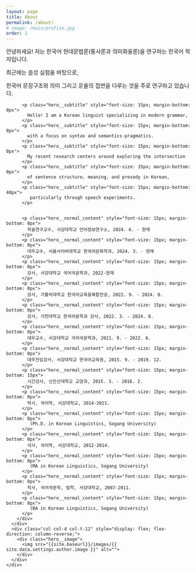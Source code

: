 ```yaml
---
layout: page
title: About
permalink: /about/
# image: /main/profile.jpg
order: 1
---
```


<div class="hero">
  <div class="container">
    <div class="row">
      <div class="col col-8 col-t-12 last-item">
        <div class="hero__content">
          <p class="hero__subtitle" style="font-size: 15px; margin-bottom: 0px">
            안녕하세요! 저는 한국어 현대문법론(통사론과 의미화용론)을 연구하는 한국어 학자입니다.
          </p>
          <p class="hero__subtitle" style="font-size: 15px; margin-bottom: 0px">
            최근에는 음성 실험을 바탕으로,
          </p>
          <p class="hero__subtitle" style="font-size: 15px; margin-bottom: 15px">
             한국어 문장구조와 의미 그리고 운율의 접면을 다루는 것을 주로 연구하고 있습니다.
          </p>

          <p class="hero__subtitle" style="font-size: 15px; margin-bottom: 0px">
            Hello! I am a Korean linguist specializing in modern grammar,
          </p>
          <p class="hero__subtitle" style="font-size: 15px; margin-bottom: 0px">
            with a focus on syntax and semantics-pragmatics.
          </p>
          <p class="hero__subtitle" style="font-size: 15px; margin-bottom: 0px">
            My recent research centers around exploring the intersection
          </p>
          <p class="hero__subtitle" style="font-size: 15px; margin-bottom: 0px">
            of sentence structure, meaning, and prosody in Korean,
          </p>
          <p class="hero__subtitle" style="font-size: 15px; margin-bottom: 40px">
             particularly through speech experiments.
          </p>


          <p class="hero__normal_content" style="font-size: 15px; margin-bottom: 0px">
            학술연구교수, 서강대학교 언어정보연구소, 2024. 6. - 현재
          </p>
          <p class="hero__normal_content" style="font-size: 15px; margin-bottom: 0px">
            대우교수, 서울사이버대학교 한국어문화학과, 2024. 3. - 현재
          </p>
          <p class="hero__normal_content" style="font-size: 15px; margin-bottom: 0px">
            강사, 서강대학교 국어국문학과, 2022-현재
          </p>
          <p class="hero__normal_content" style="font-size: 15px; margin-bottom: 0px">
            강사, 가톨릭대학교 한국어교육융복합전공, 2022. 9. - 2024. 8.
          </p>
          <p class="hero__normal_content" style="font-size: 15px; margin-bottom: 0px">
            강사, 가천대학교 한국어문학과 강사, 2022. 3. - 2024. 8.
          </p>
          <p class="hero__normal_content" style="font-size: 15px; margin-bottom: 0px">
            대우교수, 서강대학교 국어국문학과, 2021. 9. - 2022. 6.
          </p>
          <p class="hero__normal_content" style="font-size: 15px; margin-bottom: 0px">
            대우전임강사, 서강대학교 한국어교육원, 2015. 9. - 2019. 12.
          </p>
          <p class="hero__normal_content" style="font-size: 15px; margin-bottom: 15px">
            시간강사, 신안산대학교 교양과, 2015. 3. - 2016. 2.
          </p>
          <p class="hero__normal_content" style="font-size: 15px; margin-bottom: 0px">
            박사, 국어학, 서강대학교, 2014-2021.
          </p>
          <p class="hero__normal_content" style="font-size: 15px; margin-bottom: 0px">
             (Ph.D. in Korean Linguistics, Sogang University)
          </p>
          <p class="hero__normal_content" style="font-size: 15px; margin-bottom: 0px">
            석사, 국어학, 서강대학교, 2012-2014.
          </p>
          <p class="hero__normal_content" style="font-size: 15px; margin-bottom: 0px">
             (MA in Korean Linguistics, Sogang University)
          </p>
          <p class="hero__normal_content" style="font-size: 15px; margin-bottom: 0px">
            학사, 국어국문학, 법학, 서강대학교, 2007-2011.
          </p>
          <p class="hero__normal_content" style="font-size: 15px; margin-bottom: 0px">
             (BA in Korean Linguistics, Sogang University)
          </p>
        </div>
      </div>
      <div class="col col-4 col-t-12" style="display: flex; flex-direction: column-reverse;">
        <div class="hero__image">
          <img src="{{site.baseurl}}/images/{{ site.data.settings.author.image }}" alt="">
        </div>
      </div>
    </div>
  </div>
</div>